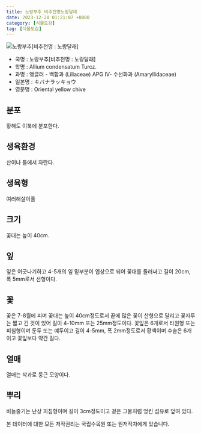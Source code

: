 ```yaml
---
title: 노랑부추_비추천명노랑달래
date: 2023-12-20 01:21:07 +0800
category: [식물도감]
tag: [식물도감]
---
```




![노랑부추[비추천명 : 노랑달래]](/fileUpload/plants/basic/Liliaceae/Allium/8657/2_th2.JPG)
- 국명 : 노랑부추[비추천명 : 노랑달래]
- 학명 : Allium condensatum Turcz.
- 과명 : 앵글러 - 백합과 (Liliaceae) APG Ⅳ- 수선화과 (Amaryllidaceae)
- 일본명 : キバナラッキョウ
- 영문명 : Oriental yellow chive


## 분포
황해도 이북에 분포한다.
## 생육환경
산이나 들에서 자란다.
## 생육형
여러해살이풀
## 크기
꽃대는 높이 40cm.
## 잎
잎은 어긋나기하고 4-5개의 잎 밑부분이 엽상으로 되어 꽃대를 둘러싸고 길이 20cm, 폭 5mm로서 선형이다.
## 꽃
꽃은 7-8월에 피며 꽃대는 높이 40cm정도로서 끝에 많은 꽃이 산형으로 달리고 꽃자루는 짧고 긴 것이 있어 길이 4-10mm 또는 25mm정도이다. 꽃잎은 6개로서 타원형 또는 피침형이며 둔두 또는 예두이고 길이 4-5mm, 폭 2mm정도로서 황색이며 수술은 6개이고 꽃잎보다 약간 길다.
## 열매
열매는 삭과로 둥근 모양이다.
## 뿌리
비늘줄기는 난상 피침형이며 길이 3cm정도이고 겉은 그물처럼 엉킨 섬유로 덮여 있다.






본 데이터에 대한 모든 저작권리는 국립수목원 또는 원저작자에게 있습니다.
